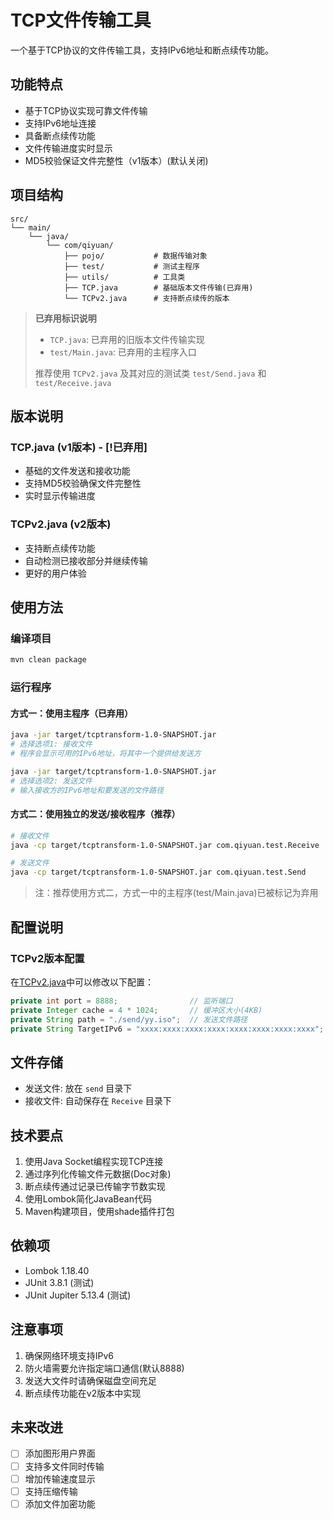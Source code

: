 # TCP文件传输工具

一个基于TCP协议的文件传输工具，支持IPv6地址和断点续传功能。

## 功能特点

- 基于TCP协议实现可靠文件传输
- 支持IPv6地址连接
- 具备断点续传功能
- 文件传输进度实时显示
- MD5校验保证文件完整性（v1版本）(默认关闭)

## 项目结构

```
src/
└── main/
    └── java/
        └── com/qiyuan/
            ├── pojo/           # 数据传输对象
            ├── test/           # 测试主程序
            ├── utils/          # 工具类
            ├── TCP.java        # 基础版本文件传输(已弃用)
            └── TCPv2.java      # 支持断点续传的版本
```

> **已弃用标识说明**
> - `TCP.java`: 已弃用的旧版本文件传输实现
> - `test/Main.java`: 已弃用的主程序入口
> 
> 推荐使用 `TCPv2.java` 及其对应的测试类 `test/Send.java` 和 `test/Receive.java`

## 版本说明

### TCP.java (v1版本) - [!已弃用]
- 基础的文件发送和接收功能
- 支持MD5校验确保文件完整性
- 实时显示传输进度

### TCPv2.java (v2版本)
- 支持断点续传功能
- 自动检测已接收部分并继续传输
- 更好的用户体验

## 使用方法

### 编译项目

```bash
mvn clean package
```

### 运行程序

#### 方式一：使用主程序（已弃用）

```bash
java -jar target/tcptransform-1.0-SNAPSHOT.jar
# 选择选项1: 接收文件
# 程序会显示可用的IPv6地址，将其中一个提供给发送方
```

```bash
java -jar target/tcptransform-1.0-SNAPSHOT.jar
# 选择选项2: 发送文件
# 输入接收方的IPv6地址和要发送的文件路径
```

#### 方式二：使用独立的发送/接收程序（推荐）

```bash
# 接收文件
java -cp target/tcptransform-1.0-SNAPSHOT.jar com.qiyuan.test.Receive
```

```bash
# 发送文件
java -cp target/tcptransform-1.0-SNAPSHOT.jar com.qiyuan.test.Send
```

> 注：推荐使用方式二，方式一中的主程序(test/Main.java)已被标记为弃用

## 配置说明

### TCPv2版本配置

在[TCPv2.java](src/main/java/com/qiyuan/TCPv2.java)中可以修改以下配置：

```java
private int port = 8888;                // 监听端口
private Integer cache = 4 * 1024;       // 缓冲区大小(4KB)
private String path = "./send/yy.iso";  // 发送文件路径
private String TargetIPv6 = "xxxx:xxxx:xxxx:xxxx:xxxx:xxxx:xxxx:xxxx"; // 目标IPv6地址
```

## 文件存储

- 发送文件: 放在 `send` 目录下
- 接收文件: 自动保存在 `Receive` 目录下

## 技术要点

1. 使用Java Socket编程实现TCP连接
2. 通过序列化传输文件元数据(Doc对象)
3. 断点续传通过记录已传输字节数实现
4. 使用Lombok简化JavaBean代码
5. Maven构建项目，使用shade插件打包

## 依赖项

- Lombok 1.18.40
- JUnit 3.8.1 (测试)
- JUnit Jupiter 5.13.4 (测试)

## 注意事项

1. 确保网络环境支持IPv6
2. 防火墙需要允许指定端口通信(默认8888)
3. 发送大文件时请确保磁盘空间充足
4. 断点续传功能在v2版本中实现

## 未来改进

- [ ] 添加图形用户界面
- [ ] 支持多文件同时传输
- [ ] 增加传输速度显示
- [ ] 支持压缩传输
- [ ] 添加文件加密功能